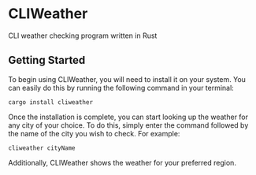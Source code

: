 # CLIWeather
CLI weather checking program written in Rust

## Getting Started

To begin using CLIWeather, you will need to install it on your system. You can easily do this by running the following command in your terminal:

```
cargo install cliweather
```

Once the installation is complete, you can start looking up the weather for any city of your choice. To do this, simply enter the command followed by the name of the city you wish to check. For example:

```
cliweather cityName
```

Additionally, CLIWeather shows the weather for your preferred region.
